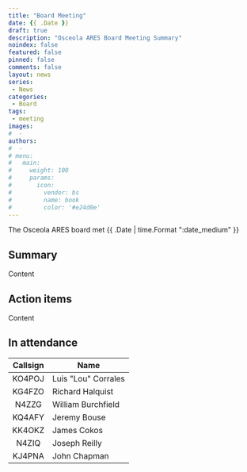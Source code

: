 ```yaml
---
title: "Board Meeting"
date: {{ .Date }}
draft: true
description: "Osceola ARES Board Meeting Summary"
noindex: false
featured: false
pinned: false
comments: false
layout: news
series:
 - News
categories:
 - Board
tags:
 - meeting
images:
#  - 
authors:
#  -
# menu:
#   main:
#     weight: 100
#     params:
#       icon:
#         vendor: bs
#         name: book
#         color: '#e24d0e'
---
```


The Osceola ARES board met {{ .Date | time.Format ":date_medium" }}

## Summary

Content

## Action items

Content

## In attendance

| Callsign | Name                |
|:--------:|---------------------|
| KO4POJ   | Luis "Lou" Corrales |
| KG4FZO   | Richard Halquist    |
| N4ZZG    | William Burchfield  |
| KQ4AFY   | Jeremy Bouse        |
| KK4OKZ   | James Cokos         |
| N4ZIQ    | Joseph Reilly       |
| KJ4PNA   | John Chapman        |
